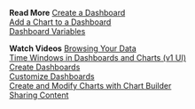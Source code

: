 **Read More**
[Create a Dashboard](https://docs.wavefront.com/ui_dashboards.html#create-a-dashboard)<br>
[Add a Chart to a Dashboard](http://docs.wavefront.com/ui_dashboards.html#add-a-chart-to-a-dashboard)<br>
[Dashboard Variables](https://docs.wavefront.com/dashboards_variables.html)

**Watch Videos**
[Browsing Your Data](https://bcove.video/3n13ulm)<br/>
[Time Windows in Dashboards and Charts (v1 UI)](https://bcove.video/3kJ6PGT)<br/>
[Create Dashboards](https://bcove.video/2WxBJoe)<br/>
[Customize Dashboards](https://bcove.video/2Wux6eP)<br/>
[Create and Modify Charts with Chart Builder](https://bcove.video/2Xx9IPz)<br/>
[Sharing Content](https://bcove.video/3DZazeL)
